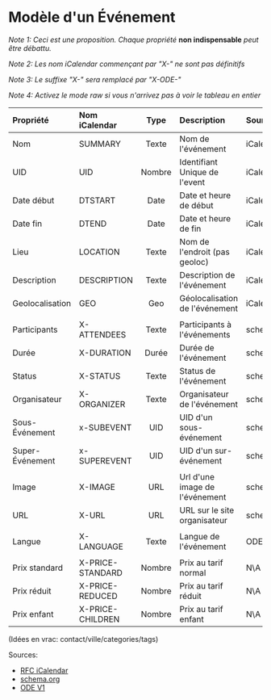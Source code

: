 Modèle d'un Événement
=====================

*Note 1: Ceci est une proposition. Chaque propriété* **non indispensable** *peut être débattu.*

*Note 2: Les nom iCalendar commençant par "X-" ne sont pas définitifs*

*Note 3: Le suffixe "X-" sera remplacé par "X-ODE-"*

*Note 4: Activez le mode raw si vous n'arrivez pas à voir le tableau en entier*


| Propriété       | Nom iCalendar    | Type     | Description                    | Source     | Avis              | Exemple                  |
|:----------------|:-----------------|:--------:|:-------------------------------|:-----------|:------------------|:-------------------------|
| Nom             | SUMMARY          | Texte    | Nom de l'événement             | iCalendar  | **Indispensable** | Concert Shakaponk        |
| UID             | UID              | Nombre   | Identifiant Unique de l'event  | iCalendar  | **Indispensable** | SL-2015-XYZ-004          |
| Date début      | DTSTART          | Date     | Date et heure de début         | iCalendar  | **Indispensable** | 2014-06-20 / 20:00       |
| Date fin        | DTEND            | Date     | Date et heure de fin           | iCalendar  | **Indispensable** | 2014-06-20 / 23:30       |
| Lieu            | LOCATION         | Texte    | Nom de l'endroit (pas geoloc)  | iCalendar  | Important         | Zénith Nantes            |
| Description     | DESCRIPTION      | Texte    | Description de l'événement     | iCalendar  | Important         | [...]                    |
| Geolocalisation | GEO              | Geo      | Géolocalisation de l'événement | iCalendar  | Très utile        | 47.229234, -1.628550     |
|                 |                  |          |                                |            |                   |                          |
| Participants    | X-ATTENDEES      | Texte    | Participants à l'événements    | schema.org | Utile             | Shakaponk, Tagada Jones  |
| Durée           | X-DURATION       | Durée    | Durée de l'événement           | schema.org | Utile (Optionnel) | PT3H30M (3h30min)        |
| Status          | X-STATUS         | Texte    | Status de l'événement          | schema.org | Utile (Optionnel) | Annulé / Reporté         |
| Organisateur    | X-ORGANIZER      | Texte    | Organisateur de l'événement    | schema.org | Très utile        | Stéréolux                |
| Sous-Événement  | x-SUBEVENT       | UID      | UID d'un sous-événement        | schema.org | Utile (Optionnel) | SL-2015-XYZ-009          |
| Super-Événement | x-SUPEREVENT     | UID      | UID d'un sur-événement         | schema.org | Utile (Optionnel) | SL-2015-XYZ-001          |
|                 |                  |          |                                |            |                   |                          |
| Image           | X-IMAGE          | URL      | Url d'une image de l'événement | schema.org | Très utile        | http://website/image.jpg |
| URL             | X-URL            | URL      | URL sur le site organisateur   | schema.org | Important         | http://website/concert/  |
|                 |                  |          |                                |            |                   |                          |
| Langue          | X-LANGUAGE       | Texte    | Langue de l'événement          | ODE_V1     | Utile             | FR (Français)            |
|                 |                  |          |                                |            |                   |                          |
| Prix standard   | X-PRICE-STANDARD | Nombre   | Prix au tarif normal           | N\A        | Important         | 10 (10 euros)            |
| Prix réduit     | X-PRICE-REDUCED  | Nombre   | Prix au tarif réduit           | N\A        | Important (Opt.)  | 7.5 (7.5 euros)          |
| Prix enfant     | X-PRICE-CHILDREN | Nombre   | Prix au tarif enfant           | N\A        | Important (Opt.)  | 5 (5 euros)              |


(Idées en vrac: contact/ville/categories/tags)

Sources:
* [RFC iCalendar](https://tools.ietf.org/html/rfc5545)
* [schema.org](http://schema.org/Event)
* [ODE V1](https://github.com/LiberTIC/ODE)